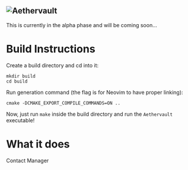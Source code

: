 ![Aethervault](assets/Aethervault.png)
---
This is currently in the alpha phase and will be coming soon...

# Build Instructions
Create a build directory and cd into it:
```
mkdir build
cd build
```

Run generation command (the flag is for Neovim to have proper linking):
```
cmake -DCMAKE_EXPORT_COMPILE_COMMANDS=ON ..
```

Now, just run `make` inside the build directory and run the `Aethervault` executable!

# What it does
Contact Manager
